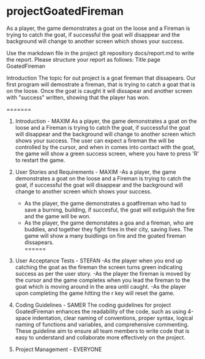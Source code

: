 # projectGoatedFireman

As a player, the game demonstrates a goat on the loose and a Fireman is trying to catch the goat, if successful the goat will disappear and the background will change to another screen which shows your success.

Use the markdown file in the project git repository docs/report.md to write the report. Please structure
your report as follows:
Title page  GoatedFireman

Introduction
   The topic for out project is a goat fireman that dissapears. Our first program will demostrate a fireman, that is trying to catch a goat that is on the loose. Once the goat is caught it will dissapear and another screen with "success" written, showing that the player has won. 

=======
1. Introduction - MAXIM
   As a player, the game demonstrates a goat on the loose and a Fireman is trying to catch the goat, if successful the goat will disappear and the background will change to another screen which shows your success. The user can expect a fireman the will be controlled by the cursor, and when in comes into contact with the goat, the game will show a green success screen, where you have to press 'R' to restart the game. 

2. User Stories and Requirements - MAXIM
    -As a player, the game demonstrates a goat on the loose and a Fireman is trying to catch the goat, if successful the goat will disappear and the background will change to another screen which shows your success.
    - As the player, the game demonstrates a goatfireman who had to save a burning, building, if succesful, the goat will extiguish the fire and the game will be won.
    - As the player, the game demonstates a goa and a fireman, who are buddies, and together they fight fires in their city, saving lives. The game will show a many buidlings on fire and the goated fireman dissapears.  
======
3. User Acceptance Tests - STEFAN
   -As the player when you end up catching the goat as the fireman the screen turns green indicating success as per the user story.
-As the player the fireman is moved by the cursor and the game completes when you lead the fireman to the goat which is moving around in the area until caught.
-As the player upon completing the game hitting the r key will reset the game.

4. Coding Guidelines - SAMER
The coding guidelines for project GoatedFireman enhances the readability of the code, such as using 4-space indentation, clear naming of conventions, proper syntax, logical naming of functions and variables, and comprehensive commenting. These guideline aim to ensure all team members to write code that is easy to understand and collaborate more effectively on the project.
   
6. Project Management - EVERYONE

